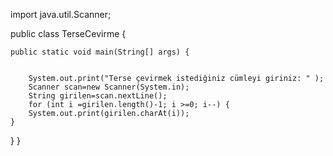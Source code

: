 import java.util.Scanner;

public class TerseCevirme {

	public static void main(String[] args) {
		

		System.out.print("Terse çevirmek istediğiniz cümleyi giriniz: " );
		Scanner scan=new Scanner(System.in);
		String girilen=scan.nextLine();
		for (int i =girilen.length()-1; i >=0; i--) {
		System.out.print(girilen.charAt(i));
	}

}
}
